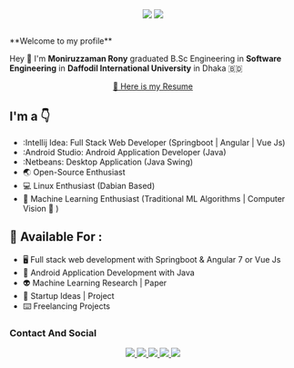 <p align='center'>
<img align='center' src="https://github-readme-stats.vercel.app/api?username=monirozzaman">
<img align='center' src = "https://github-readme-stats.vercel.app/api/top-langs/?username=monirozzaman&hide_border=true&layout=compact">
<p/>
<br>
**Welcome to my profile**

Hey :wave: I'm **Moniruzzaman Rony** graduated B.Sc Engineering  in **Software Engineering** in **Daffodil International University** in Dhaka :bangladesh:

<p align='center'>
 <a href = "https://drive.google.com/file/d/1wtanfLYFl7tfDSMUlM7lGpVQ-z7MOVGQ/view?usp=sharing" > 🧠 Here is my Resume </a> 
<p/>


## I'm a  :point_down:

- :Intellij Idea: Full Stack Web Developer (Springboot | Angular | Vue Js)
- :Android Studio: Android Application Developer (Java)
- :Netbeans: Desktop Application (Java Swing)
- 🌏 Open-Source Enthusiast
- :computer: Linux Enthusiast (Dabian Based)
- 👾 Machine Learning Enthusiast (Traditional ML Algorithms | Computer Vision 👀 )



## 🤝 Available For : 

- 🖥️ Full stack web development with Springboot & Angular 7 or Vue Js   
- 📱 Android Application Development with Java 
- 👽 Machine Learning Research | Paper 
- 🤞 Startup Ideas | Project
- ⌨️ Freelancing Projects 


### Contact And Social

<p align='center'>
 <a href = "mailto:eproni29@gmail.com" > <img src="https://img.shields.io/badge/--email?label=E-mail&logo=microsoft-outlook&style=social" > </a> 
 <a href = "https://twitter.com/eproni29" > <img src="https://img.shields.io/badge/--twitter?label=Twitter&logo=Twitter&style=social" > </a> 
 <a href = "https://www.linkedin.com/in/eproni29" > <img src="https://img.shields.io/badge/--linkedin?label=LinkedIn&logo=LinkedIn&style=social" > </a> 
 <a href = "https://www.facebook.com/monirozzaman.roni.bd" > <img src="https://img.shields.io/badge/--facebook?label=Facebook&logo=Facebook-outlook&style=social" > </a> 
 <a href = "https://monirozzaman.github.io/me/" > <img src="https://img.shields.io/badge/--quora?label=Portfolio&logo=quora-outlook&style=social" >  </a>
<p/>

